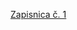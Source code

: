 [Zapisnica č. 1](https://github.com/xstrbal/TP/blob/master/A%20Key%20Recovery%20Attack%20on%20MDPC%20with%20CCA%20Security%20Using%20Decoding%20Errors.pdf)
